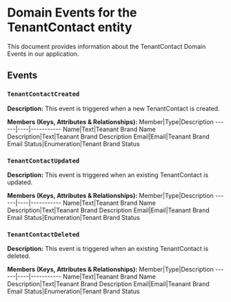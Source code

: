 # Domain Events for the TenantContact entity

This document provides information about the TenantContact Domain Events in our application.

## Events

### `TenantContactCreated`

**Description:**
This event is triggered when a new TenantContact is created.

**Members (Keys, Attributes & Relationships):**
Member|Type|Description
------|----|-----------
Name|Text|Teanant Brand Name
Description|Text|Teanant Brand Description
Email|Email|Teanant Brand Email
Status|Enumeration|Tenant Brand Status


### `TenantContactUpdated`

**Description:** 
This event is triggered when an existing TenantContact is updated.

**Members (Keys, Attributes & Relationships):**
Member|Type|Description
------|----|-----------
Name|Text|Teanant Brand Name
Description|Text|Teanant Brand Description
Email|Email|Teanant Brand Email
Status|Enumeration|Tenant Brand Status


### `TenantContactDeleted`

**Description:**
This event is triggered when an existing TenantContact is deleted.

**Members (Keys, Attributes & Relationships):**
Member|Type|Description
------|----|-----------
Name|Text|Teanant Brand Name
Description|Text|Teanant Brand Description
Email|Email|Teanant Brand Email
Status|Enumeration|Tenant Brand Status

